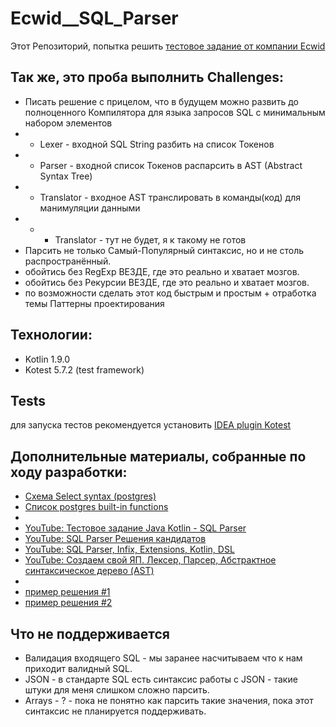 # Ecwid__SQL_Parser

Этот Репозиторий, попытка решить [тестовое задание от компании Ecwid](https://github.com/Ecwid/new-job/blob/master/SQL-parser.md)

## Так же, это проба выполнить Challenges:
- Писать решение с прицелом, что в будущем можно развить до полноценного Компилятора для языка запросов SQL с минимальным набором элементов
- - Lexer - входной SQL String разбить на список Токенов
- - Parser - входной список Токенов распарсить в AST (Abstract Syntax Tree) 
- - Translator - входное AST транслировать в команды(код) для манимуляции данными
- - - Translator - тут не будет, я к такому не готов
- Парсить не только Самый-Популярный синтаксис, но и не столь распространённый.
- обойтись без RegExp ВЕЗДЕ, где это реально и хватает мозгов.
- обойтись без Рекурсии ВЕЗДЕ, где это реально и хватает мозгов.
- по возможности сделать этот код быстрым и простым + отработка темы Паттерны проектирования

## Технологии:

- Kotlin 1.9.0
- Kotest 5.7.2 (test framework)

## Tests

для запуска тестов рекомендуется установить [IDEA plugin Kotest](https://plugins.jetbrains.com/plugin/14080-kotest)

## Дополнительные материалы, собранные по ходу разработки:

- [Схема Select syntax (postgres)](https://www.postgresql.org/docs/current/sql-select.html)
- [Список postgres built-in functions](https://cloud.google.com/spanner/docs/reference/postgresql/functions-and-operators)
- 
- [YouTube: Тестовое задание Java Kotlin - SQL Parser](https://www.youtube.com/watch?v=XD72j6o9zIA)
- [YouTube: SQL Parser Решения кандидатов](https://www.youtube.com/watch?v=VRWreSsSt7c)
- [YouTube: SQL Parser, Infix, Extensions, Kotlin, DSL](https://www.youtube.com/watch?v=ggg-IFOheig)
- [YouTube: Создаем свой ЯП. Лексер, Парсер, Абстрактное синтаксическое дерево (AST)](https://www.youtube.com/watch?v=Ezt3vBok5_s)
-
- [пример решения #1](https://github.com/k1ll1n/ecwid-sql-parser/tree/master/src/main/kotlin/net/example/sqlp)
- [пример решения #2](https://github.com/anasasiia/sql-parser)


## Что не поддерживается 
- Валидация входящего SQL - мы заранее насчитываем что к нам приходит валидный SQL.
- JSON - в стандарте SQL есть синтаксис работы с JSON - такие штуки для меня слишком сложно парсить.
- Arrays - ? - пока не понятно как парсить такие значения, пока этот синтаксис не планируется поддерживать. 
